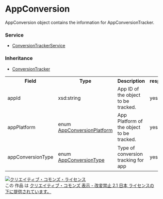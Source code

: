 # AppConversion
AppConversion object contains the information for AppConversionTracker.

### Service
+ [ConversionTrackerService](../services/ConversionTrackerService.md)
### Inheritance
+ [ConversionTracker](./ConversionTracker.md)

<table>
 <tr>
  <th>Field</th>
  <th>Type</th>
  <th>Description</th>
  <th>response</th>
  <th>add</th>
  <th>set</th>
 </tr>
 <tr>
  <td>appId</td>
  <td>xsd:string</td>
  <td>App ID of the object to be tracked.</td>
  <td>yes</td>
  <td>Required</td>
  <td>Ignore</td>
 </tr>
 <tr>
  <td>appPlatform</td>
  <td>enum <a href="./AppConversionPlatform.md">AppConversionPlatform</a></td>
  <td>App Platform of the object to be tracked.</td>
  <td>yes</td>
  <td>Required</td>
  <td>Ignore</td>
 </tr>
 <tr>
  <td>appConversionType</td>
  <td>enum <a href="./AppConversionType.md">AppConversionType</a></td>
  <td>Type of conversion tracking for app</td>
  <td>yes</td>
  <td>Optional<br>*Default value：FIRST_OPEN</td>
  <td>Ignore</td>
 </tr>
 </table>


<a rel="license" href="http://creativecommons.org/licenses/by-nd/2.1/jp/"><img alt="クリエイティブ・コモンズ・ライセンス" style="border-width:0" src="https://i.creativecommons.org/l/by-nd/2.1/jp/88x31.png" /></a><br />この 作品 は <a rel="license" href="http://creativecommons.org/licenses/by-nd/2.1/jp/">クリエイティブ・コモンズ 表示 - 改変禁止 2.1 日本 ライセンスの下に提供されています。</a>
